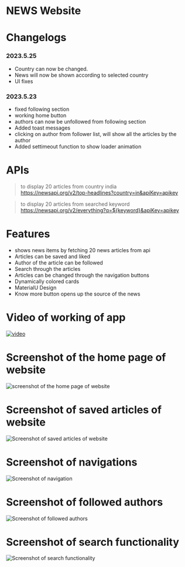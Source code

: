 # NEWS Website

# Changelogs

### 2023.5.25
- Country can now be changed. 
- News will now be shown according to selected country
- UI fixes

### 2023.5.23
- fixed following section
- working home button
- authors can now be unfollowed from following section
- Added toast messages
- clicking on author from follower list, will show all the articles by the author
- Added settimeout function to show loader animation


# APIs

>to display 20 articles from country india  
https://newsapi.org/v2/top-headlines?country=in&apiKey=apikey

>to display 20 articles from searched keyword  
https://newsapi.org/v2/everything?q=${keyword}&apiKey=apikey

# Features
- shows news items by fetching 20 news articles from api
- Articles can be saved and liked
- Author of the article can be followed
- Search through the articles
- Articles can be changed through the navigation buttons 
- Dynamically colored cards
- MaterialU Design
- Know more button opens up the source of the news

# Video of working of app
[![video](./assets/readme%20assets/Untitled.png)](https://drive.google.com/file/d/1QFKQCCRqYsZR-UnMrZsdS3rukPTb80BJ/view?usp=share_link)


# Screenshot of the home page of website
![screenshot of the home page of website](./assets/readme%20assets/Untitled.png)




# Screenshot of saved articles of website
![Screenshot of saved articles of website](./assets/readme%20assets/Untitled2.png)

# Screenshot of navigations
![Screenshot of navigation](./assets/readme%20assets/Untitled3.png)

# Screenshot of followed authors
![Screenshot of followed authors](./assets/readme%20assets/Untitled4.png)

# Screenshot of search functionality
![Screenshot of search functionality](./assets/readme%20assets/Untitled5.png)
